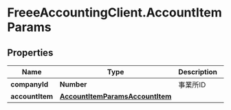 # FreeeAccountingClient.AccountItemParams

## Properties
Name | Type | Description | Notes
------------ | ------------- | ------------- | -------------
**companyId** | **Number** | 事業所ID | 
**accountItem** | [**AccountItemParamsAccountItem**](AccountItemParamsAccountItem.md) |  | 


